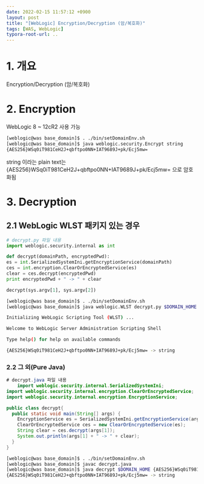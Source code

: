 ```yaml
---
date: 2022-02-15 11:57:12 +0900
layout: post
title: "[WebLogic] Encryption/Decryption (암/복호화)"
tags: [WAS, WebLogic]
typora-root-url: ..
---
```



# 1. 개요

Encryption/Decryption (암/복호화)



# 2. Encryption

WebLogic 8 ~ 12cR2 사용 가능

```sh
[weblogic@was base_domain]$ . ./bin/setDomainEnv.sh
[weblogic@was base_domain]$ java weblogic.security.Encrypt string
{AES256}WSq0iT981CeH2J+qbftpo0NN+IAT9689J+pk/Ecj5mw=
```

string 이라는 plain text는 {AES256}WSq0iT981CeH2J+qbftpo0NN+IAT9689J+pk/Ecj5mw= 으로 암호화됨



# 3. Decryption

## 2.1 WebLogic WLST 패키지 있는 경우

```py
# decrypt.py 파일 내용
import weblogic.security.internal as int

def decrypt(domainPath, encryptedPwd):
es = int.SerializedSystemIni.getEncryptionService(domainPath)
ces = int.encryption.ClearOrEncryptedService(es)
clear = ces.decrypt(encryptedPwd)
print encryptedPwd + " -> " + clear

decrypt(sys.argv[1], sys.argv[2])
```

```sh
[weblogic@was base_domain]$ . ./bin/setDomainEnv.sh
[weblogic@was base_domain]$ java weblogic.WLST decrypt.py $DOMAIN_HOME {AES256}WSq0iT981CeH2J+qbftpo0NN+IAT9689J+pk/Ecj5mw=

Initializing WebLogic Scripting Tool (WLST) ...

Welcome to WebLogic Server Administration Scripting Shell

Type help() for help on available commands

{AES256}WSq0iT981CeH2J+qbftpo0NN+IAT9689J+pk/Ecj5mw= -> string
```



### 2.2 그 외(Pure Java)

```java
# decrypt.java 파일 내용
    import weblogic.security.internal.SerializedSystemIni;
import weblogic.security.internal.encryption.ClearOrEncryptedService;
import weblogic.security.internal.encryption.EncryptionService;

public class decrypt{
  public static void main(String[] args) {
    EncryptionService es = SerializedSystemIni.getEncryptionService(args[0]);
    ClearOrEncryptedService ces = new ClearOrEncryptedService(es);
    String clear = ces.decrypt(args[1]);
    System.out.println(args[1] + " -> " + clear);
  }
}
```

```sh
[weblogic@was base_domain]$ . ./bin/setDomainEnv.sh
[weblogic@was base_domain]$ javac decrypt.java
[weblogic@was base_domain]$ java decrypt $DOMAIN_HOME {AES256}WSq0iT981CeH2J+qbftpo0NN+IAT9689J+pk/Ecj5mw=
{AES256}WSq0iT981CeH2J+qbftpo0NN+IAT9689J+pk/Ecj5mw= -> string
```


